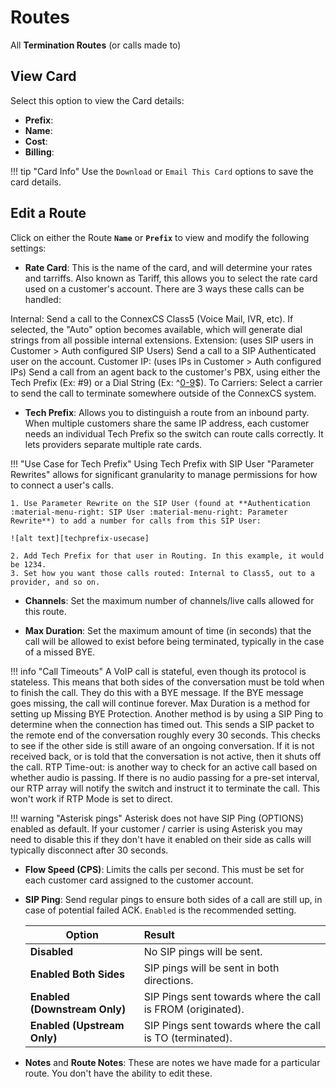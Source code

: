 # Routes
All **Termination Routes** (or calls made to)

## View Card
Select this option to view the Card details:

+ **Prefix**: 
+ **Name**:
+ **Cost**:
+ **Billing**: 

!!! tip "Card Info"
    Use the `Download` or `Email This Card` options to save the card details. 


## Edit a Route
Click on either the Route **`Name`** or **`Prefix`** to view and modify the following settings:

+ **Rate Card**: This is the name of the card, and will determine your rates and tarriffs. Also known as Tariff, this allows you to select the rate card used on a customer's account. There are 3 ways these calls can be handled:

Internal: Send a call to the ConnexCS Class5 (Voice Mail, IVR, etc). If selected, the "Auto" option becomes available, which will generate dial strings from all possible internal extensions.
Extension: (uses SIP users in Customer > Auth configured SIP Users) Send a call to a SIP Authenticated user on the account.
Customer IP: (uses IPs in Customer > Auth configured IPs) Send a call from an agent back to the customer's PBX, using either the Tech Prefix (Ex: #9) or a Dial String (Ex: ^[0-9](4)$).
To Carriers: Select a carrier to send the call to terminate somewhere outside of the ConnexCS system.

+ **Tech Prefix**: Allows you to distinguish a route from an inbound party. When multiple customers share the same IP address, each customer needs an individual Tech Prefix so the switch can route calls correctly. It lets providers separate multiple rate cards.

!!! "Use Case for Tech Prefix"
    Using Tech Prefix with SIP User "Parameter Rewrites" allows for significant granularity to manage permissions for how to connect a user's calls.

    1. Use Parameter Rewrite on the SIP User (found at **Authentication :material-menu-right: SIP User :material-menu-right: Parameter Rewrite**) to add a number for calls from this SIP User:

    ![alt text][techprefix-usecase]

    2. Add Tech Prefix for that user in Routing. In this example, it would be 1234. 
    3. Set how you want those calls routed: Internal to Class5, out to a provider, and so on. 

+ **Channels**: Set the maximum number of channels/live calls allowed for this route.

+ **Max Duration**: Set the maximum amount of time (in seconds) that the call will be allowed to exist before being terminated, typically in the case of a missed BYE.

!!! info "Call Timeouts"
    A VoIP call is stateful, even though its protocol is stateless. This means that both sides of the conversation must be told when to finish the call. They do this with a BYE message. If the BYE message goes missing, the call will continue forever. Max Duration is a method for setting up Missing BYE Protection. Another method is by using a SIP Ping to determine when the connection has timed out. This sends a SIP packet to the remote end of the conversation roughly every 30 seconds. This checks to see if the other side is still aware of an ongoing conversation. If it is not received back, or is told that the conversation is not active, then it shuts off the call. RTP Time-out: is another way to check for an active call based on whether audio is passing. If there is no audio passing for a pre-set interval, our RTP array will notify the switch and instruct it to terminate the call. This won't work if RTP Mode is set to direct.

!!! warning "Asterisk pings"
    Asterisk does not have SIP Ping (OPTIONS) enabled as default. If your customer / carrier is using Asterisk you may need to disable this if they don't have it enabled on their side as calls will typically disconnect after 30 seconds.

+ **Flow Speed (CPS)**: Limits the calls per second. This must be set for each customer card assigned to the customer account.

+ **SIP Ping**: Send regular pings to ensure both sides of a call are still up, in case of potential failed ACK. `Enabled` is the recommended setting.

    |Option                          | Result                                            |
    |--------------------------------|:--------------------------------------------------|
    | **Disabled**                   | No SIP pings will be sent.                        |
    | **Enabled Both Sides**         | SIP pings will be sent in both directions.        |
    | **Enabled (Downstream Only)**  | SIP Pings sent towards where the call is FROM (originated). |
    | **Enabled (Upstream Only)**    | SIP Pings sent towards where the call is TO (terminated). |
    
 + **Notes** and **Route Notes**: These are notes we have made for a particular route. You don't have the ability to edit these. 
